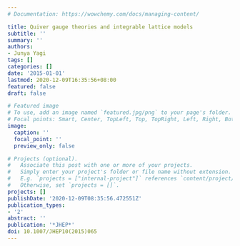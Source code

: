 ```yaml
---
# Documentation: https://wowchemy.com/docs/managing-content/

title: Quiver gauge theories and integrable lattice models
subtitle: ''
summary: ''
authors:
- Junya Yagi
tags: []
categories: []
date: '2015-01-01'
lastmod: 2020-12-09T16:35:56+08:00
featured: false
draft: false

# Featured image
# To use, add an image named `featured.jpg/png` to your page's folder.
# Focal points: Smart, Center, TopLeft, Top, TopRight, Left, Right, BottomLeft, Bottom, BottomRight.
image:
  caption: ''
  focal_point: ''
  preview_only: false

# Projects (optional).
#   Associate this post with one or more of your projects.
#   Simply enter your project's folder or file name without extension.
#   E.g. `projects = ["internal-project"]` references `content/project/deep-learning/index.md`.
#   Otherwise, set `projects = []`.
projects: []
publishDate: '2020-12-09T08:35:56.472551Z'
publication_types:
- '2'
abstract: ''
publication: '*JHEP*'
doi: 10.1007/JHEP10(2015)065
---
```

